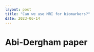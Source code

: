 ```yaml
---
layout: post
title: "Can we use MRI for biomarkers?"
date: 2023-06-14
---
```



# Abi-Dergham paper 



